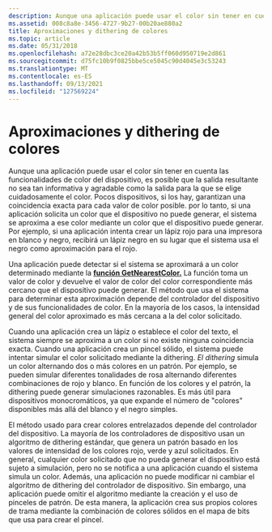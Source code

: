 ```yaml
---
description: Aunque una aplicación puede usar el color sin tener en cuenta las funcionalidades de color del dispositivo, es posible que la salida resultante no sea tan informativa y agradable como la salida para la que se elige cuidadosamente el color.
ms.assetid: 008c8a8e-3456-4727-9b27-00b20ae880a2
title: Aproximaciones y dithering de colores
ms.topic: article
ms.date: 05/31/2018
ms.openlocfilehash: a72e28dbc3ce20a42b53b5ff060d950719e2d861
ms.sourcegitcommit: d75fc10b9f0825bbe5ce5045c90d4045e3c53243
ms.translationtype: MT
ms.contentlocale: es-ES
ms.lasthandoff: 09/13/2021
ms.locfileid: "127569224"
---
```

# <a name="color-approximations-and-dithering"></a>Aproximaciones y dithering de colores

Aunque una aplicación puede usar el color sin tener en cuenta las funcionalidades de color del dispositivo, es posible que la salida resultante no sea tan informativa y agradable como la salida para la que se elige cuidadosamente el color. Pocos dispositivos, si los hay, garantizan una coincidencia exacta para cada valor de color posible. por lo tanto, si una aplicación solicita un color que el dispositivo no puede generar, el sistema se aproxima a ese color mediante un color que el dispositivo puede generar. Por ejemplo, si una aplicación intenta crear un lápiz rojo para una impresora en blanco y negro, recibirá un lápiz negro en su lugar que el sistema usa el negro como aproximación para el rojo.

Una aplicación puede detectar si el sistema se aproximará a un color determinado mediante la [**función GetNearestColor.**](/windows/desktop/api/Wingdi/nf-wingdi-getnearestcolor) La función toma un valor de color y devuelve el valor de color del color correspondiente más cercano que el dispositivo puede generar. El método que usa el sistema para determinar esta aproximación depende del controlador del dispositivo y de sus funcionalidades de color. En la mayoría de los casos, la intensidad general del color aproximado es más cercana a la del color solicitado.

Cuando una aplicación crea un lápiz o establece el color del texto, el sistema siempre se aproxima a un color si no existe ninguna coincidencia exacta. Cuando una aplicación crea un pincel sólido, el sistema puede intentar simular el color solicitado mediante la dithering. *El dithering* simula un color alternando dos o más colores en un patrón. Por ejemplo, se pueden simular diferentes tonalidades de rosa alternando diferentes combinaciones de rojo y blanco. En función de los colores y el patrón, la dithering puede generar simulaciones razonables. Es más útil para dispositivos monocromáticos, ya que expande el número de "colores" disponibles más allá del blanco y el negro simples.

El método usado para crear colores entrelazados depende del controlador del dispositivo. La mayoría de los controladores de dispositivo usan un algoritmo de dithering estándar, que genera un patrón basado en los valores de intensidad de los colores rojo, verde y azul solicitados. En general, cualquier color solicitado que no pueda generar el dispositivo está sujeto a simulación, pero no se notifica a una aplicación cuando el sistema simula un color. Además, una aplicación no puede modificar ni cambiar el algoritmo de dithering del controlador de dispositivo. Sin embargo, una aplicación puede omitir el algoritmo mediante la creación y el uso de pinceles de patrón. De esta manera, la aplicación crea sus propios colores de trama mediante la combinación de colores sólidos en el mapa de bits que usa para crear el pincel.

 

 



